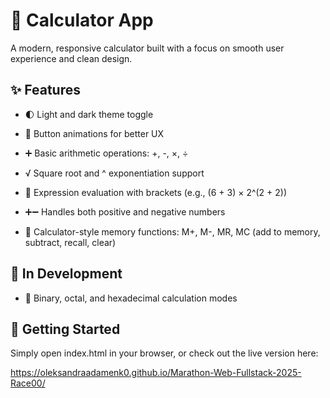 # 🧮 Calculator App

A modern, responsive calculator built with a focus on smooth user experience and clean design.

## ✨ Features

* 🌓 Light and dark theme toggle

* 🎯 Button animations for better UX

* ➕ Basic arithmetic operations: +, -, ×, ÷

* √ Square root and ^ exponentiation support

* 🧠 Expression evaluation with brackets (e.g., (6 + 3) × 2^(2 + 2))

* ➕➖ Handles both positive and negative numbers

* 💾 Calculator-style memory functions:
M+, M-, MR, MC (add to memory, subtract, recall, clear)

## 🚧 In Development

* 🔢 Binary, octal, and hexadecimal calculation modes

## 🚀 Getting Started

Simply open index.html in your browser, or check out the live version here: 

https://oleksandraadamenk0.github.io/Marathon-Web-Fullstack-2025-Race00/
